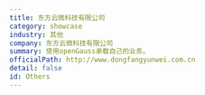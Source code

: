 ```yaml
---
title: 东方云微科技有限公司
category: showcase
industry: 其他
company: 东方云微科技有限公司
summary: 使用openGauss承载自己的业务。
officialPath: http://www.dongfangyunwei.com.cn
detail: false
id: Others
---
```

